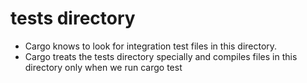 # tests directory
- Cargo knows to look for integration test files in this directory. 
- Cargo treats the tests directory specially and compiles files in this directory only when we run cargo test